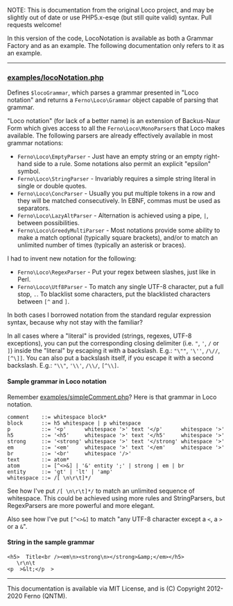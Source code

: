 
NOTE: This is documentation from the original Loco project, and may be slightly out of date or use PHP5.x-esqe (but still quite valid) syntax.  Pull requests welcome!

In this version of the code, LocoNotation is available as both a Grammar Factory and as an example.  The following documentation only refers to it as an example.

-----
### [examples/locoNotation.php](https://github.com/ferno/loco/blob/master/examples/locoNotation.php)

Defines `$locoGrammar`, which parses a grammar presented in "Loco notation" and returns a `Ferno\Loco\Grammar` object capable of parsing that grammar.

"Loco notation" (for lack of a better name) is an extension of Backus-Naur Form which gives access to all the `Ferno\Loco\MonoParser`s that Loco makes available. The following parsers are already effectively available in most grammar notations:

* `Ferno\Loco\EmptyParser` - Just have an empty string or an empty right-hand side to a rule. Some notations also permit an explicit "epsilon" symbol.
* `Ferno\Loco\StringParser` - Invariably requires a simple string literal in single or double quotes.
* `Ferno\Loco\ConcParser` - Usually you put multiple tokens in a row and they will be matched consecutively. In EBNF, commas must be used as separators.
* `Ferno\Loco\LazyAltParser` - Alternation is achieved using a pipe, `|`, between possibilities.
* `Ferno\Loco\GreedyMultiParser` - Most notations provide some ability to make a match optional (typically square brackets), and/or to match an unlimited number of times (typically an asterisk or braces).

I had to invent new notation for the following:

* `Ferno\Loco\RegexParser` - Put your regex between slashes, just like in Perl.
* `Ferno\Loco\Utf8Parser` - To match any single UTF-8 character, put a full stop, `.`. To blacklist some characters, put the blacklisted characters between `[^` and `]`.

In both cases I borrowed notation from the standard regular expression syntax, because why not stay with the familiar?

In all cases where a "literal" is provided (strings, regexes, UTF-8 exceptions), you can put the corresponding closing delimiter (i.e. `"`, `'`, `/` or `]`) inside the "literal" by escaping it with a backslash. E.g.: `"\""`, `'\''`, `/\//`, `[^\]]`. You can also put a backslash itself, if you escape it with a second backslash. E.g.: `"\\"`, `'\\'`, `/\\/`, `[^\\]`.

#### Sample grammar in Loco notation

Remember [examples/simpleComment.php](https://github.com/ferno/loco/blob/master/examples/simpleComment.php)? Here is that grammar in Loco notation.

    comment    ::= whitespace block*
    block      ::= h5 whitespace | p whitespace
    p          ::= '<p'      whitespace '>' text '</p'      whitespace '>'
    h5         ::= '<h5'     whitespace '>' text '</h5'     whitespace '>'
    strong     ::= '<strong' whitespace '>' text '</strong' whitespace '>'
    em         ::= '<em'     whitespace '>' text '</em'     whitespace '>'
    br         ::= '<br'     whitespace '/>'
    text       ::= atom*
    atom       ::= [^<>&] | '&' entity ';' | strong | em | br
    entity     ::= 'gt' | 'lt' | 'amp'
    whitespace ::= /[ \n\r\t]*/

See how I've put `/[ \n\r\t]*/` to match an unlimited sequence of whitespace. This could be achieved using more rules and StringParsers, but RegexParsers are more powerful and more elegant.

Also see how I've put `[^<>&]` to match "any UTF-8 character except a `<`, a `>` or a `&`".

#### String in the sample grammar

    <h5>  Title<br /><em\n><strong\n></strong>&amp;</em></h5>
       \r\n\t 
    <p  >&lt;</p  >



-----
This documentation is available via MIT License, and is (C) Copyright 2012-2020 Ferno (QNTM).
